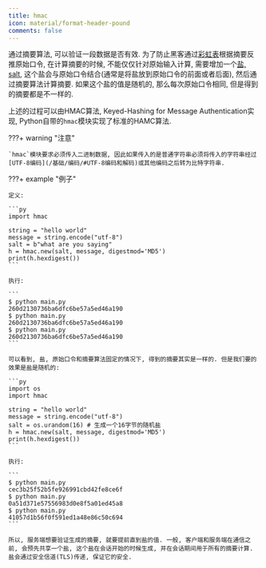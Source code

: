 ```yaml
---
title: hmac
icon: material/format-header-pound
comments: false
---
```


通过摘要算法, 可以验证一段数据是否有效. 为了防止黑客通过[彩虹表](https://zh.wikipedia.org/wiki/%E5%BD%A9%E8%99%B9%E8%A1%A8)根据摘要反推原始口令, 在计算摘要的时候, 不能仅仅针对原始输入计算, 需要增加一个[盐, salt](https://zh.wikipedia.org/wiki/%E7%9B%90_(%E5%AF%86%E7%A0%81%E5%AD%A6)), 这个盐会与原始口令结合(通常是将盐放到原始口令的前面或者后面), 然后通过摘要算法计算摘要. 如果这个盐的值是随机的, 那么每次原始口令相同, 但是得到的摘要都是不一样的.

上述的过程可以由HMAC算法, Keyed-Hashing for Message Authentication实现, Python自带的`hmac`模块实现了标准的HAMC算法. 

???+ warning "注意"

    `hmac`模块要求必须传入二进制数据, 因此如果传入的是普通字符串必须将传入的字符串经过[UTF-8编码](/基础/编码/#UTF-8编码和解码)或其他编码之后转为比特字符串.

???+ example "例子"

    定义:

    ```py
    import hmac

    string = "hello world"
    message = string.encode("utf-8")
    salt = b"what are you saying"
    h = hmac.new(salt, message, digestmod='MD5')
    print(h.hexdigest())
    ```

    执行:

    ```
    $ python main.py
    260d2130736ba6dfc6be57a5ed46a190
    $ python main.py
    260d2130736ba6dfc6be57a5ed46a190
    $ python main.py
    260d2130736ba6dfc6be57a5ed46a190
    ```

    可以看到, 盐, 原始口令和摘要算法固定的情况下, 得到的摘要其实是一样的. 但是我们要的效果是盐是随机的: 

    ```py
    import os
    import hmac

    string = "hello world"
    message = string.encode("utf-8")
    salt = os.urandom(16) # 生成一个16字节的随机盐
    h = hmac.new(salt, message, digestmod='MD5')
    print(h.hexdigest())
    ```

    执行:

    ```
    $ python main.py
    cec3b25f52b5fe926991cbd42fe8ce6f
    $ python main.py
    0a51d371e57556983d0e8f5a01ed45a8
    $ python main.py
    41057d1b56f0f591ed1a48e86c50c694
    ```

    所以, 服务端想要验证生成的摘要, 就要提前直到盐的值. 一般, 客户端和服务端在通信之前, 会预先共享一个盐, 这个盐在会话开始的时候生成, 并在会话期间用于所有的摘要计算. 盐会通过安全信道(TLS)传递, 保证它的安全. 

[^1]: Hmac. (n.d.). Retrieved June 19, 2024, from https://www.liaoxuefeng.com/wiki/1016959663602400/1183198304823296